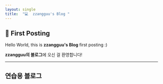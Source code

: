 ```yaml
---
layout: single
title:  "💻  zzangguu's Blog "
---
```


## 🌱 First Posting

Hello World, this is **zzangguu's Blog** first posting :)

**zzangguu의 블로그**에 오신 걸 환영합니다!

---
## 연습용 블로그
